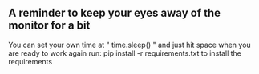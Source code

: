 ## A reminder to keep your eyes away of the monitor for a bit

You can set your own time at " time.sleep() "
and just hit space when you are ready to work again
run: pip install -r requirements.txt  to install the requirements

